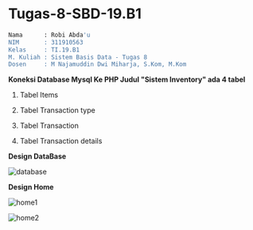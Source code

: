 # Tugas-8-SBD-19.B1
```bash
Nama      : Robi Abda'u
NIM       : 311910563
Kelas     : TI.19.B1
M. Kuliah : Sistem Basis Data - Tugas 8
Dosen     : M Najamuddin Dwi Miharja, S.Kom, M.Kom
```
**Koneksi Database Mysql Ke PHP Judul "Sistem Inventory"
ada 4 tabel**

1. Tabel Items

2. Tabel Transaction type

3. Tabel Transaction

4. Tabel Transaction details

**Design DataBase**

![database](https://user-images.githubusercontent.com/81896427/123502385-24fd5800-d676-11eb-9c43-6c9970568f8f.png)



**Design Home**

![home1](https://user-images.githubusercontent.com/81896427/123502779-13697f80-d679-11eb-84cc-1b6a6af88adf.png)


![home2](https://user-images.githubusercontent.com/81896427/123500337-97b30700-d667-11eb-97b2-ab3a14201698.png)





